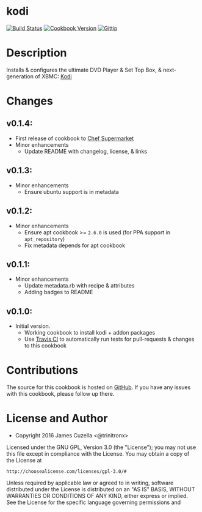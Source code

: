 # kodi
[![Build Status](https://img.shields.io/travis/trinitronx/kodi.svg)](https://travis-ci.org/trinitronx/kodi)
[![Cookbook Version](http://img.shields.io/cookbook/v/kodi.svg)](https://supermarket.chef.io/cookbooks/kodi)
[![Gittip](http://img.shields.io/gittip/trinitronx.svg)](https://www.gittip.com/trinitronx)

Description
===========

Installs & configures the ultimate DVD Player & Set Top Box, & next-generation of XBMC: [Kodi][1]

Changes
=======

## v0.1.4:

* First release of cookbook to [Chef Supermarket][2]
* Minor enhancements
  * Update README with changelog, license, & links

## v0.1.3:

* Minor enhancements
  * Ensure ubuntu support is in metadata

## v0.1.2:

* Minor enhancements
  * Ensure apt cookbook >= `2.6.0` is used (for PPA support in `apt_repository`)
  * Fix metadata depends for apt cookbook

## v0.1.1:

* Minor enhancements
  * Update metadata.rb with recipe & attributes
  * Adding badges to README

## v0.1.0:

* Initial version.
  * Working cookbook to install kodi + addon packages
  * Use [Travis CI](http://travis-ci.org) to automatically run tests for pull-requests & changes to this cookbook

Contributions
======

The source for this cookbook is hosted on
[GitHub](https://github.com/trinitronx/kodi-cookbook). If you have any issues with
this cookbook, please follow up there.

License and Author
==================

* Copyright 2016 James Cuzella <@trinitronx>


Licensed under the GNU GPL, Version 3.0 (the "License");
you may not use this file except in compliance with the License.
You may obtain a copy of the License at

    http://choosealicense.com/licenses/gpl-3.0/#

Unless required by applicable law or agreed to in writing, software
distributed under the License is distributed on an "AS IS" BASIS,
WITHOUT WARRANTIES OR CONDITIONS OF ANY KIND, either express or implied.
See the License for the specific language governing permissions and

[1]: http://kodi.tv/
[2]: https://supermarket.chef.io/cookbooks/kodi
